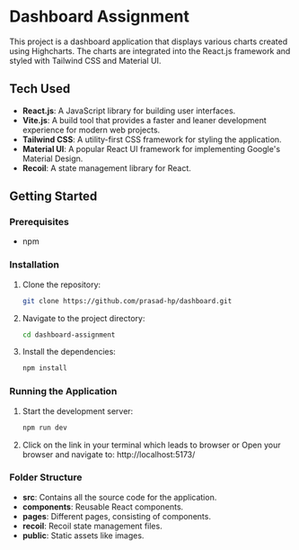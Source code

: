 # Dashboard Assignment

This project is a dashboard application that displays various charts created using Highcharts. The charts are integrated into the React.js framework and styled with Tailwind CSS and Material UI.

## Tech Used
- **React.js**: A JavaScript library for building user interfaces.
- **Vite.js**: A build tool that provides a faster and leaner development experience for modern web projects.
- **Tailwind CSS**: A utility-first CSS framework for styling the application.
- **Material UI**: A popular React UI framework for implementing Google's Material Design.
- **Recoil**: A state management library for React.

## Getting Started

### Prerequisites
- npm

### Installation

1. Clone the repository:
   ```bash
   git clone https://github.com/prasad-hp/dashboard.git

2. Navigate to the project directory:
    ```bash
    cd dashboard-assignment
3. Install the dependencies:
    ```bash
    npm install
### Running the Application
1. Start the development server:
    ```bash
    npm run dev
2. Click on the link in your terminal which leads to browser or Open your browser and navigate to:
    http://localhost:5173/

### Folder Structure
- **src**: Contains all the source code for the application.
- **components**: Reusable React components.
- **pages**: Different pages, consisting of components.
- **recoil**: Recoil state management files.
- **public**: Static assets like images.


